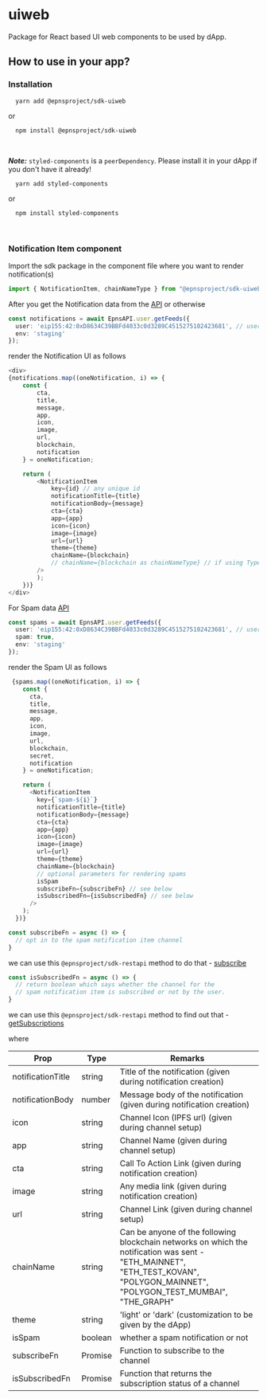 # uiweb

Package for React based UI web components to be used by dApp.

## How to use in your app?

### Installation
```
  yarn add @epnsproject/sdk-uiweb
```
  or
```
  npm install @epnsproject/sdk-uiweb  
```
<br />

***Note:***  `styled-components` is a `peerDependency`. Please install it in your dApp if you don't have it already!
```
  yarn add styled-components
```
  or
```
  npm install styled-components  
```

<br />

### Notification Item component

Import the sdk package in the component file where you want to render notification(s)
```typescript
import { NotificationItem, chainNameType } from "@epnsproject/sdk-uiweb";
```

After you get the Notification data from the [API](../restapi/README.md#fetching-user-notifications) or otherwise

```typescript
const notifications = await EpnsAPI.user.getFeeds({
  user: 'eip155:42:0xD8634C39BBFd4033c0d3289C4515275102423681', // user address in CAIP
  env: 'staging'
});
```

render the Notification UI as follows
```typescript
<div>
{notifications.map((oneNotification, i) => {
    const { 
        cta,
        title,
        message,
        app,
        icon,
        image,
        url,
        blockchain,
        notification
    } = oneNotification;

    return (
        <NotificationItem
            key={id} // any unique id
            notificationTitle={title}
            notificationBody={message}
            cta={cta}
            app={app}
            icon={icon}
            image={image}
            url={url}
            theme={theme}
            chainName={blockchain}
            // chainName={blockchain as chainNameType} // if using Typescript
        />
        );
    })}
</div>
```
For Spam data [API](../restapi/README.md#fetching-user-spam-notifications)

```typescript
const spams = await EpnsAPI.user.getFeeds({
  user: 'eip155:42:0xD8634C39BBFd4033c0d3289C4515275102423681', // user address in CAIP
  spam: true,
  env: 'staging'
});
```

render the Spam UI as follows
```typescript
 {spams.map((oneNotification, i) => {
    const { 
      cta,
      title,
      message,
      app,
      icon,
      image,
      url,
      blockchain,
      secret,
      notification
    } = oneNotification;

    return (
      <NotificationItem
        key={`spam-${i}`}
        notificationTitle={title}
        notificationBody={message}
        cta={cta}
        app={app}
        icon={icon}
        image={image}
        url={url}
        theme={theme}
        chainName={blockchain}
        // optional parameters for rendering spams
        isSpam
        subscribeFn={subscribeFn} // see below
        isSubscribedFn={isSubscribedFn} // see below
      />
    );
  })}
```

```typescript
const subscribeFn = async () => {
  // opt in to the spam notification item channel
}
```
we can use this `@epnsproject/sdk-restapi` method to do that - [subscribe](../restapi/README.md#opt-in-to-a-channel)


```typescript
const isSubscribedFn = async () => {
  // return boolean which says whether the channel for the 
  // spam notification item is subscribed or not by the user.
}
```
we can use this `@epnsproject/sdk-restapi` method to find out that - [getSubscriptions](../restapi/README.md#fetching-user-subscriptions)

where

| Prop    | Type    | Remarks                                    |
|----------|--------|--------------------------------------------|
| notificationTitle    | string  | Title of the notification (given during notification creation)    |
| notificationBody     | number  | Message body of the notification (given during notification creation) |
| icon | string  | Channel Icon (IPFS url) (given during channel setup)     |
| app  | string  | Channel Name (given during channel setup)    |
| cta      | string | Call To Action Link (given during notification creation)  |
| image      | string | Any media link (given during notification creation) |
| url      | string | Channel Link (given during channel setup)   |
| chainName      | string | Can be anyone of the following blockchain networks on which the notification was sent - "ETH_MAINNET", "ETH_TEST_KOVAN", "POLYGON_MAINNET", "POLYGON_TEST_MUMBAI", "THE_GRAPH" |
| theme      | string | 'light' or 'dark' (customization to be given by the dApp)  |
| isSpam      | boolean | whether a spam notification or not   |
| subscribeFn  | Promise | Function to subscribe to the channel  |
| isSubscribedFn  | Promise | Function that returns the subscription status of a channel   |